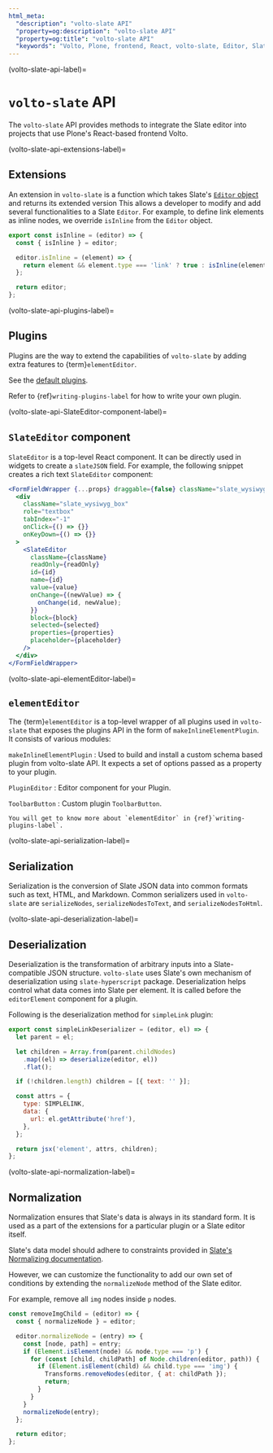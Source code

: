 ```yaml
---
html_meta:
  "description": "volto-slate API"
  "property=og:description": "volto-slate API"
  "property=og:title": "volto-slate API"
  "keywords": "Volto, Plone, frontend, React, volto-slate, Editor, Slate, API"
---
```


(volto-slate-api-label)=

# `volto-slate` API

The `volto-slate` API provides methods to integrate the Slate editor into projects that use Plone's React-based frontend Volto.


(volto-slate-api-extensions-label)=

## Extensions

An extension in `volto-slate` is a function which takes Slate's [`Editor` object](https://docs.slatejs.org/concepts/07-editor) and returns its extended version
This allows a developer to modify and add several functionalities to a Slate `Editor`.
For example, to define link elements as inline nodes, we override `isInline` from the `Editor` object.

```js
export const isInline = (editor) => {
  const { isInline } = editor;

  editor.isInline = (element) => {
    return element && element.type === 'link' ? true : isInline(element);
  };

  return editor;
};
```


(volto-slate-api-plugins-label)=

## Plugins

Plugins are the way to extend the capabilities of `volto-slate` by adding extra features to {term}`elementEditor`.

See the [default plugins](https://github.com/plone/volto/tree/slate-integration/packages/volto-slate/src/editor/plugins).

Refer to {ref}`writing-plugins-label` for how to write your own plugin.


(volto-slate-api-SlateEditor-component-label)=

## `SlateEditor` component

`SlateEditor` is a top-level React component.
It can be directly used in widgets to create a `slateJSON` field.
For example, the following snippet creates a rich text `SlateEditor` component:

```jsx
<FormFieldWrapper {...props} draggable={false} className="slate_wysiwyg">
  <div
    className="slate_wysiwyg_box"
    role="textbox"
    tabIndex="-1"
    onClick={() => {}}
    onKeyDown={() => {}}
  >
    <SlateEditor
      className={className}
      readOnly={readOnly}
      id={id}
      name={id}
      value={value}
      onChange={(newValue) => {
        onChange(id, newValue);
      }}
      block={block}
      selected={selected}
      properties={properties}
      placeholder={placeholder}
    />
  </div>
</FormFieldWrapper>
```


(volto-slate-api-elementEditor-label)=

## `elementEditor`

The {term}`elementEditor` is a top-level wrapper of all plugins used in `volto-slate` that exposes the plugins API in the form of `makeInlineElementPlugin`.
It consists of various modules:

`makeInlineElementPlugin`
:   Used to build and install a custom schema based plugin from volto-slate API.
    It expects a set of options passed as a property to your plugin.

`PluginEditor`
:   Editor component for your Plugin.

`ToolbarButton`
:   Custom plugin `ToolbarButton`.

```{note}
You will get to know more about `elementEditor` in {ref}`writing-plugins-label`.
```


(volto-slate-api-serialization-label)=

## Serialization

Serialization is the conversion of Slate JSON data into common formats such as text, HTML, and Markdown.
Common serializers used in `volto-slate` are `serializeNodes`, `serializeNodesToText`, and `serializeNodesToHtml`.


(volto-slate-api-deserialization-label)=

## Deserialization

Deserialization is the transformation of arbitrary inputs into a Slate-compatible JSON structure.
`volto-slate` uses Slate's own mechanism of deserialization using `slate-hyperscript` package.
Deserialization helps control what data comes into Slate per element.
It is called before the `editorElement` component for a plugin.

Following is the deserialization method for `simpleLink` plugin:

```js
export const simpleLinkDeserializer = (editor, el) => {
  let parent = el;

  let children = Array.from(parent.childNodes)
    .map((el) => deserialize(editor, el))
    .flat();

  if (!children.length) children = [{ text: '' }];

  const attrs = {
    type: SIMPLELINK,
    data: {
      url: el.getAttribute('href'),
    },
  };

  return jsx('element', attrs, children);
};
```


(volto-slate-api-normalization-label)=

## Normalization

Normalization ensures that Slate's data is always in its standard form.
It is used as a part of the extensions for a particular plugin or a Slate editor itself.

Slate's data model should adhere to constraints provided in [Slate's Normalizing documentation](https://docs.slatejs.org/concepts/11-normalizing#built-in-constraints).

However, we can customize the functionality to add our own set of conditions by extending the `normalizeNode` method of the Slate editor.

For example, remove all `img` nodes inside `p` nodes.

```js
const removeImgChild = (editor) => {
  const { normalizeNode } = editor;

  editor.normalizeNode = (entry) => {
    const [node, path] = entry;
    if (Element.isElement(node) && node.type === 'p') {
      for (const [child, childPath] of Node.children(editor, path)) {
        if (Element.isElement(child) && child.type === 'img') {
          Transforms.removeNodes(editor, { at: childPath });
          return;
        }
      }
    }
    normalizeNode(entry);
  };

  return editor;
};
```

